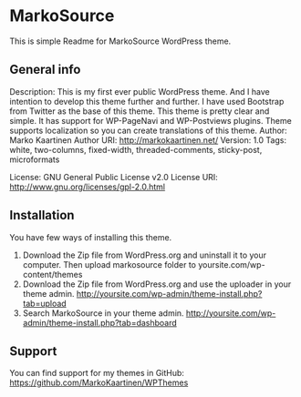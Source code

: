 MarkoSource
===========

This is simple Readme for MarkoSource WordPress theme.

General info
------------

Description: This is my first ever public WordPress theme. And I have intention to develop this theme further and further. I have used Bootstrap from Twitter as the base of this theme. This theme is pretty clear and simple. It has support for WP-PageNavi and WP-Postviews plugins. Theme supports localization so you can create translations of this theme. 
Author: Marko Kaartinen
Author URI: http://markokaartinen.net/
Version: 1.0
Tags: white, two-columns, fixed-width, threaded-comments, sticky-post, microformats

License: GNU General Public License v2.0
License URI: http://www.gnu.org/licenses/gpl-2.0.html


Installation
------------

You have few ways of installing this theme.

1. Download the Zip file from WordPress.org and uninstall it to your computer. Then upload markosource folder to yoursite.com/wp-content/themes
2. Download the Zip file from WordPress.org and use the uploader in your theme admin. http://yoursite.com/wp-admin/theme-install.php?tab=upload
3. Search MarkoSource in your theme admin. http://yoursite.com/wp-admin/theme-install.php?tab=dashboard 

Support
-------

You can find support for my themes in GitHub: https://github.com/MarkoKaartinen/WPThemes